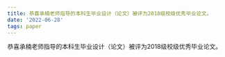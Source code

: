 ```yaml
---
title: 恭喜承楠老师指导的本科生毕业设计（论文）被评为2018级校级优秀毕业论文。
date: '2022-06-28'
tags: paper
---
```


恭喜承楠老师指导的本科生毕业设计（论文）被评为2018级校级优秀毕业论文。

<!--more-->

